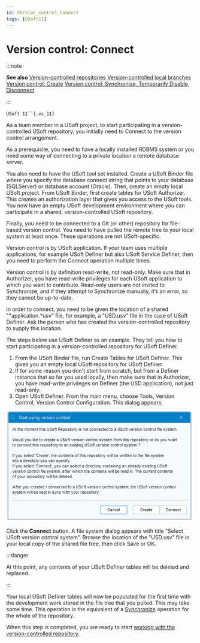 ```yaml
---
id: Version_control_Connect
tags: [USoft11]
---
```

# Version control: Connect


:::note

**See also**
[Version-controlled repositories](/docs/Repositories/Version_control/Versioncontrolled_repositories.md)
[Version-controlled local branches](/docs/Repositories/Version_control/Versioncontrolled_local_branches.md)
[Version control: Create](/docs/Repositories/Version_control/Version_control_Create.md)
[Version control: Synchronise, Temporarily Disable, Disconnect](/docs/Repositories/Version_control/Version_control_Synchronize_Temporarily_Disable_Disconnect.md)

:::

`USoft 11``{.vs_11}`

As a team member in a USoft project, to start participating in a version-controlled USoft repository, you initially need to Connect to the version control arrangement.

As a prerequisite, you need to have a locally installed RDBMS system or you need some way of connecting to a private location a remote database server.

You also need to have the USoft tool set installed. Create a USoft Binder file where you specify the database connect string that points to your database (SQLServer) or database account (Oracle). Then, create an empty local USoft project. From USoft Binder, first create tables for USoft Authorizer. This creates an authorization layer that gives you access to the USoft tools. You now have an empty USoft development environment where you can participate in a shared, version-controlled USoft repository.

Finally, you need to be connected to a Git (or other) repository for file-based version control. You need to have pulled the remote tree to your local system at least once. These operations are not USoft-specific.

Version control is by USoft application. If your team uses multiple applications, for example USoft Definer but also USoft Service Definer, then you need to perform the Connect operation multiple times.

Version control is by definition read-write, not read-only. Make sure that in Authorizer, you have read-write privileges for each USoft application to which you want to contribute. Read-only users are not invited to Synchronize, and if they attempt to Synchronize manually, it’s an error, so they cannot be up-to-date.

In order to connect, you need to be given the location of a shared "*application.*usv” file, for example, a "USD.usv” file in the case of USoft Definer. Ask the person who has created the version-controlled repository to supply this location.

The steps below use USoft Definer as an example. They tell you how to start participating in a version-controlled repository for USoft Definer.

1. From the USoft Binder file, run Create Tables for USoft Definer. This gives you an empty local USoft repository for USoft Definer.
2. If for some reason you don't start from scratch, but from a Definer instance that so far you used locally, then make sure that in Authorizer, you have read-write privileges on Definer (the USD application), not just read-only.
3. Open USoft Definer. From the main menu, choose Tools, Version Control, Version Control Configuration. This dialog appears:

![](./assets/45d24aca-ea98-4266-ac7c-e861c1e2f28b.png)

Click the **Connect** button. A file system dialog appears with title "Select USoft version control system”. Browse the location of the "USD.usv” file in your local copy of the shared file tree, then click Save or OK.


:::danger

At this point, any contents of your USoft Definer tables will be deleted and replaced.

:::

Your local USoft Definer tables will now be populated for the first time with the development work stored in the file tree that you pulled. This may take some time. This operation is the equivalent of a [Synchronize](/docs/Repositories/Version_control/Version_control_Synchronize_Temporarily_Disable_Disconnect.md) operation for the whole of the repository.

When this step is completed, you are ready to start [working with the version-controlled repository](/docs/Repositories/Version_control/Version_control_Synchronize_Temporarily_Disable_Disconnect.md).